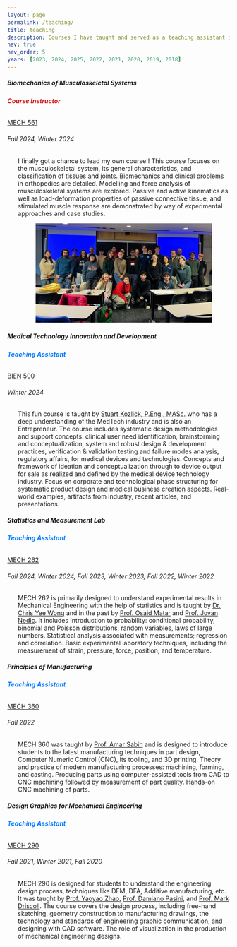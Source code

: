 ```yaml
---
layout: page
permalink: /teaching/
title: teaching
description: Courses I have taught and served as a teaching assistant in the past.
nav: true
nav_order: 5
years: [2023, 2024, 2025, 2022, 2021, 2020, 2019, 2018]
---
```



<div class="content">

  <div class="card mt-3">
    <div class="p-3">
      <div class="row">
        <div class="col-sm-10">
          <h5 class="font-weight-bold d-inline">Biomechanics of Musculoskeletal Systems</h5>
          <h6 class="d-inline ml-2" style="color: #d01414; font-weight: bold;">Course Instructor</h6>
        </div>
        <div class="col-sm-2 text-left text-sm-right">
          <a class="badge font-weight-bold light-blue darken-1 text-uppercase align-middle" href="https://www.mcgill.ca/mecheng/grad/courses" target="_blank">
              MECH 561
          </a>
        </div>
      </div>
      <h6 class="font-italic mt-2 mt-sm-0">Fall 2024, Winter 2024</h6>
      <ul class="card-text font-weight-light list-group list-group-flush">
        <p>
          I finally got a chance to lead my own course!! This course focuses on the musculoskeletal system, its general characteristics, and classification of tissues and joints. Biomechanics and clinical problems in orthopedics are detailed. Modelling and force analysis of musculoskeletal systems are explored. Passive and active kinematics as well as load-deformation properties of passive connective tissue, and stimulated muscle response are demonstrated by way of experimental approaches and case studies.
        </p>
        <!-- Adding the image here -->
        <p align="center">
          <img src="assets/img/fall2024.jpg" alt="MECH 561 Fall 2024" width="400">
        </p>
      </ul>
    </div>
  </div>

  <div class="card mt-3">
    <div class="p-3">
      <div class="row">
        <div class="col-sm-10">
          <h5 class="font-weight-bold d-inline">Medical Technology Innovation and Development</h5>
          <h6 class="d-inline ml-2" style="color: #007bff; font-weight: bold;">Teaching Assistant</h6>
        </div>
        <div class="col-sm-2 text-left text-sm-right">
          <a class="badge font-weight-bold light-blue darken-1 text-uppercase align-middle" href="https://www.mcgill.ca/study/2024-2025/courses/bien-500" target="_blank">
              BIEN 500
          </a>
        </div>
      </div>
      <h6 class="font-italic mt-2 mt-sm-0">Winter 2024</h6>
      <ul class="card-text font-weight-light list-group list-group-flush">
        <p>
          This fun course is taught by <a href='https://www.linkedin.com/in/stuartkozlick/?original_referer=https%3A%2F%2Fwww%2Egoogle%2Ecom%2F&originalSubdomain=ca'>Stuart Kozlick, P.Eng., MASc.</a> who has a deep understanding of the MedTech industry and is also an Entrepreneur. The course includes systematic design methodologies and support concepts: clinical user need identification, brainstorming and conceptualization, system and robust design & development practices, verification & validation testing and failure modes analysis, regulatory affairs, for medical devices and technologies. Concepts and framework of ideation and conceptualization through to device output for sale as realized and defined by the medical device technology industry. Focus on corporate and technological phase structuring for systematic product design and medical business creation aspects. Real-world examples, artifacts from industry, recent articles, and presentations.
        </p>
      </ul>
    </div>
  </div>

  <div class="card mt-3">
    <div class="p-3">
      <div class="row">
        <div class="col-sm-10">
          <h5 class="font-weight-bold d-inline">Statistics and Measurement Lab</h5>
          <h6 class="d-inline ml-2" style="color: #007bff; font-weight: bold;">Teaching Assistant</h6>
        </div>
        <div class="col-sm-2 text-left text-sm-right">
          <a class="badge font-weight-bold light-blue darken-1 text-uppercase align-middle" href="https://www.mcgill.ca/study/2022-2023/courses/mech-262" target="_blank">
              MECH 262
          </a>
        </div>
      </div>
      <h6 class="font-italic mt-2 mt-sm-0">Fall 2024, Winter 2024, Fall 2023, Winter 2023, Fall 2022, Winter 2022</h6>
      <ul class="card-text font-weight-light list-group list-group-flush">
        <p>
          MECH 262 is primarily designed to understand experimental results in Mechanical Engineering with the help of statistics and is taught by <a href='https://chrisywong.github.io/'>Dr. Chris Yee Wong</a> and in the past by <a href='https://www.linkedin.com/in/osaid-matar-ph-d-47b79a46/'>Prof. Osaid Matar</a> and <a href='https://www.mcgill.ca/mecheng/people/staff/jovan-nedic'>Prof. Jovan Nedic</a>. It includes Introduction to probability: conditional probability, binomial and Poisson distributions, random variables, laws of large numbers. Statistical analysis associated with measurements; regression and correlation. Basic experimental laboratory techniques, including the measurement of strain, pressure, force, position, and temperature.
        </p>
      </ul>
    </div>
  </div>

  <div class="card mt-3">
    <div class="p-3">
      <div class="row">
        <div class="col-sm-10">
          <h5 class="font-weight-bold d-inline">Principles of Manufacturing</h5>
          <h6 class="d-inline ml-2" style="color: #007bff; font-weight: bold;">Teaching Assistant</h6>
        </div>
        <div class="col-sm-2 text-left text-sm-right">
          <a class="badge font-weight-bold light-blue darken-1 text-uppercase align-middle" href="https://www.mcgill.ca/study/2022-2023/courses/mech-360" target="_blank">
              MECH 360
          </a>
        </div>
      </div>
      <h6 class="font-italic mt-2 mt-sm-0">Fall 2022</h6>
      <ul class="card-text font-weight-light list-group list-group-flush">
        <p>
          MECH 360 was taught by <a href='https://www.mcgill.ca/continuingstudies/scs-community/biographies/sabih-amar'>Prof. Amar Sabih</a> and is designed to introduce students to the latest manufacturing techniques in part design, Computer Numeric Control (CNC), its tooling, and 3D printing. Theory and practice of modern manufacturing processes: machining, forming, and casting. Producing parts using computer-assisted tools from CAD to CNC machining followed by measurement of part quality. Hands-on CNC machining of parts.
        </p>
      </ul>
    </div>
  </div>

  <div class="card mt-3">
    <div class="p-3">
      <div class="row">
        <div class="col-sm-10">
          <h5 class="font-weight-bold d-inline">Design Graphics for Mechanical Engineering</h5>
          <h6 class="d-inline ml-2" style="color: #007bff; font-weight: bold;">Teaching Assistant</h6>
        </div>
        <div class="col-sm-2 text-left text-sm-right">
          <a class="badge font-weight-bold light-blue darken-1 text-uppercase align-middle" href="https://www.mcgill.ca/study/2021-2022/courses/mech-290" target="_blank">
              MECH 290
          </a>
        </div>
      </div>
      <h6 class="font-italic mt-2 mt-sm-0">Fall 2021, Winter 2021, Fall 2020</h6>
      <ul class="card-text font-weight-light list-group list-group-flush">
        <p>
          MECH 290 is designed for students to understand the engineering design process, techniques like DFM, DFA, Additive manufacturing, etc. It was taught by <a href='https://www.mcgill.ca/mecheng/yaoyao-zhao'>Prof. Yaoyao Zhao</a>, <a href='https://www.mcgill.ca/mecheng/damiano-pasini'>Prof. Damiano Pasini</a>, and <a href='https://www.mcgill.ca/mecheng/people/staff/mark-driscoll'>Prof. Mark Driscoll</a>. The course covers the design process, including free-hand sketching, geometry construction to manufacturing drawings, the technology and standards of engineering graphic communication, and designing with CAD software. The role of visualization in the production of mechanical engineering designs.
        </p>
      </ul>
    </div>
  </div>

</div>
